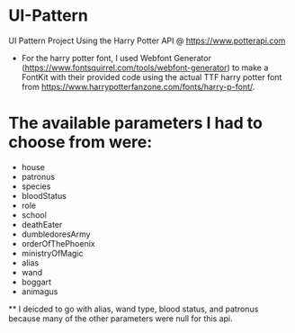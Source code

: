 # UI-Pattern
UI Pattern Project
Using the Harry Potter API @ https://www.potterapi.com

* For the harry potter font, I used Webfont Generator (https://www.fontsquirrel.com/tools/webfont-generator) to make a FontKit with their provided code using the actual TTF harry potter font from https://www.harrypotterfanzone.com/fonts/harry-p-font/.


# The available parameters I had to choose from were:
* house
* patronus
* species	
* bloodStatus
* role	
* school	
* deathEater
* dumbledoresArmy
* orderOfThePhoenix
* ministryOfMagic
* alias
* wand	
* boggart
* animagus

** I deicded to go with alias, wand type, blood status, and patronus because many of the other parameters were null for this api.

